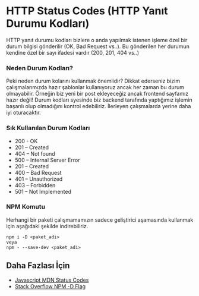 HTTP Status Codes (HTTP Yanıt Durumu Kodları)
======

HTTP yanıt durumu kodları bizlere o anda yapılmak istenen işleme özel bir durum bilgisi gönderilir (OK, Bad Request vs..). Bu gönderilen her durumun 
kendine özel bir sayı ifadesi vardır (200, 201, 404 vs..)

### Neden Durum Kodları?

Peki neden durum kolarını kullanmak önemlidir? Dikkat ederseniz bizim çalışmalarımızda hazır şablonlar kullanıyoruz ancak her zaman bu durum olmayabilir.
Örneğin biz yeni bir post ekleyeceğiz ancak frontend sayfamız hazır değil! Durum kodları syesinde biz backend tarafında yaptığımız işlemin başarılı olup olmadığını
kontrol edebiliriz. İlerleyen çalışmalarda yerine daha iyi oturacaktır.

### Sık Kullanılan Durum Kodları
- 200 - OK 
- 201 – Created
- 404 – Not found
- 500 – Internal Server Error
- 201 – Created
- 400 – Bad Request
- 401 – Unauthorized
- 403 – Forbidden
- 501 – Not Implemented

### NPM Komutu
Herhangi bir paketi çalışmamamızın sadece geliştirici aşamasında kullanmak için aşağıdaki şekilde indirebiliriz.
```
npm i -D <paket_adi>
veya
npm - --save-dev <paket_adi>
```


## Daha Fazlası İçin
- [Javascript MDN Status Codes](https://developer.mozilla.org/en-US/docs/Web/HTTP/Status)
- [Stack Overflow NPM -D Flag](https://stackoverflow.com/questions/23177336/what-does-npm-d-flag-mean)
